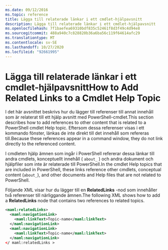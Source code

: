 ```yaml
---
ms.date: 09/12/2016
ms.topic: reference
title: Lägga till relaterade länkar i ett cmdlet-hjälpavsnitt
description: Lägga till relaterade länkar i ett cmdlet-hjälpavsnitt
ms.openlocfilehash: 7f1baefea69310bdf835c52461f8d3f49c4d94e8
ms.sourcegitcommit: 488a940c7c828820b36a6ba56c119f64614afc29
ms.translationtype: MT
ms.contentlocale: sv-SE
ms.lasthandoff: 10/27/2020
ms.locfileid: "92661995"
---
```

# <a name="how-to-add-related-links-to-a-cmdlet-help-topic"></a><span data-ttu-id="3bf37-103">Lägga till relaterade länkar i ett cmdlet-hjälpavsnitt</span><span class="sxs-lookup"><span data-stu-id="3bf37-103">How to Add Related Links to a Cmdlet Help Topic</span></span>

<span data-ttu-id="3bf37-104">I det här avsnittet beskrivs hur du lägger till referenser till annat innehåll som är relaterat till ett hjälp avsnitt med PowerShell-cmdlet.</span><span class="sxs-lookup"><span data-stu-id="3bf37-104">This section describes how to add references to other content that is related to a PowerShell cmdlet Help topic.</span></span> <span data-ttu-id="3bf37-105">Eftersom dessa referenser visas i ett kommando fönster, länkas de inte direkt till det innehåll som refereras till.</span><span class="sxs-lookup"><span data-stu-id="3bf37-105">Because these references appear in a command window, they do not link directly to the referenced content.</span></span>

<span data-ttu-id="3bf37-106">I cmdleten hjälp ämnen som ingår i PowerShell refererar dessa länkar till andra cmdlets, konceptuellt innehåll ( `about_` ) och andra dokument och hjälpfiler som inte är relaterade till PowerShell.</span><span class="sxs-lookup"><span data-stu-id="3bf37-106">In the cmdlet Help topics that are included in PowerShell, these links reference other cmdlets, conceptual content (`about_`), and other documents and Help files that are not related to PowerShell.</span></span>

<span data-ttu-id="3bf37-107">Följande XML visar hur du lägger till en **RelatedLinks** -nod som innehåller två referenser till närliggande ämnen.</span><span class="sxs-lookup"><span data-stu-id="3bf37-107">The following XML shows how to add a **RelatedLinks** node that contains two references to related topics.</span></span>

```xml
<maml:relatedLinks>
  <maml:navigationLink>
    <maml:linkText>Topic-name</maml:linkText>
  </maml:navigationLink>
  <maml:navigationLink>
    <maml:linkText>Topic-name</maml:linkText>
  </maml:navigationLink>
</ maml:relatedLinks >
```
